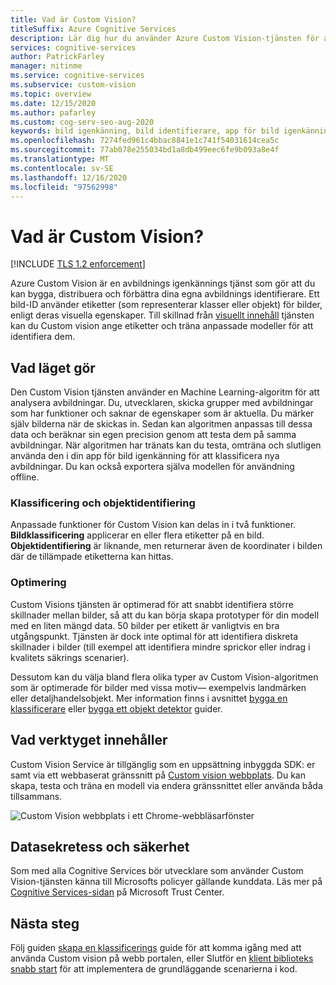 ```yaml
---
title: Vad är Custom Vision?
titleSuffix: Azure Cognitive Services
description: Lär dig hur du använder Azure Custom Vision-tjänsten för att bygga anpassade klassificerare för AI-avbildningar och objekt identifieringar i Azure-molnet.
services: cognitive-services
author: PatrickFarley
manager: nitinme
ms.service: cognitive-services
ms.subservice: custom-vision
ms.topic: overview
ms.date: 12/15/2020
ms.author: pafarley
ms.custom: cog-serv-seo-aug-2020
keywords: bild igenkänning, bild identifierare, app för bild igenkänning, anpassad vision
ms.openlocfilehash: 7274fed961c4bbac8841e1c741f54031614cea5c
ms.sourcegitcommit: 77ab078e255034bd1a8db499eec6fe9b093a8e4f
ms.translationtype: MT
ms.contentlocale: sv-SE
ms.lasthandoff: 12/16/2020
ms.locfileid: "97562998"
---
```

# <a name="what-is-custom-vision"></a>Vad är Custom Vision?

[!INCLUDE [TLS 1.2 enforcement](../../../includes/cognitive-services-tls-announcement.md)]

Azure Custom Vision är en avbildnings igenkännings tjänst som gör att du kan bygga, distribuera och förbättra dina egna avbildnings identifierare. Ett bild-ID använder etiketter (som representerar klasser eller objekt) för bilder, enligt deras visuella egenskaper. Till skillnad från [visuellt innehåll](../computer-vision/overview.md) tjänsten kan du Custom vision ange etiketter och träna anpassade modeller för att identifiera dem.

## <a name="what-it-does"></a>Vad läget gör

Den Custom Vision tjänsten använder en Machine Learning-algoritm för att analysera avbildningar. Du, utvecklaren, skicka grupper med avbildningar som har funktioner och saknar de egenskaper som är aktuella. Du märker själv bilderna när de skickas in. Sedan kan algoritmen anpassas till dessa data och beräknar sin egen precision genom att testa dem på samma avbildningar. När algoritmen har tränats kan du testa, omträna och slutligen använda den i din app för bild igenkänning för att klassificera nya avbildningar. Du kan också exportera själva modellen för användning offline.

### <a name="classification-and-object-detection"></a>Klassificering och objektidentifiering

Anpassade funktioner för Custom Vision kan delas in i två funktioner. **Bildklassificering** applicerar en eller flera etiketter på en bild. **Objektidentifiering** är liknande, men returnerar även de koordinater i bilden där de tillämpade etiketterna kan hittas.

### <a name="optimization"></a>Optimering

Custom Visions tjänsten är optimerad för att snabbt identifiera större skillnader mellan bilder, så att du kan börja skapa prototyper för din modell med en liten mängd data. 50 bilder per etikett är vanligtvis en bra utgångspunkt. Tjänsten är dock inte optimal för att identifiera diskreta skillnader i bilder (till exempel att identifiera mindre sprickor eller indrag i kvalitets säkrings scenarier).

Dessutom kan du välja bland flera olika typer av Custom Vision-algoritmen som är optimerade för bilder med vissa motiv&mdash; exempelvis landmärken eller detaljhandelsobjekt. Mer information finns i avsnittet [bygga en klassificerare](getting-started-build-a-classifier.md) eller [bygga ett objekt detektor](get-started-build-detector.md) guider.

## <a name="what-it-includes"></a>Vad verktyget innehåller

Custom Vision Service är tillgänglig som en uppsättning inbyggda SDK: er samt via ett webbaserat gränssnitt på [Custom vision webbplats](https://customvision.ai/). Du kan skapa, testa och träna en modell via endera gränssnittet eller använda båda tillsammans.

![Custom Vision webbplats i ett Chrome-webbläsarfönster](media/browser-home.png)

## <a name="data-privacy-and-security"></a>Datasekretess och säkerhet

Som med alla Cognitive Services bör utvecklare som använder Custom Vision-tjänsten känna till Microsofts policyer gällande kunddata. Läs mer på [Cognitive Services-sidan](https://www.microsoft.com/trustcenter/cloudservices/cognitiveservices) på Microsoft Trust Center.

## <a name="next-steps"></a>Nästa steg

Följ guiden [skapa en klassificerings](getting-started-build-a-classifier.md) guide för att komma igång med att använda Custom vision på webb portalen, eller Slutför en [klient biblioteks snabb start](quickstarts/image-classification.md) för att implementera de grundläggande scenarierna i kod.